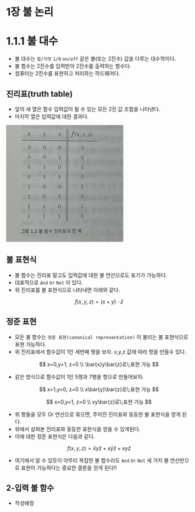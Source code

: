 # 1장 불 논리

# 1.1.1 불 대수

- 불 대수는 `참/거짓` `1/0` `on/off` 같은 불(또는 2진수) 값을 다루는 대수학이다.
- 불 함수는 2진수를 입력받아 2진수를 출력하는 함수다.
- 컴퓨터는 2진수를 표현하고 처리하는 하드웨어다.

## 진리표(truth table)

- 앞의 세 열은 함수 입력값이 될 수 있는 모든 2진 값 조합을 나타낸다.
- 마지막 열은 입력값에 대한 결과다.

![Untitled](./images/Untitled.png)

## 불 표현식

- 불 함수는 진리표 말고도 입력값에 대한 불 연산으로도 표기가 가능하다.
- 대표적으로 `And` `Or` `Not` 이 있다.
- 위 진리표를 불 표현식으로 나타내면 아래와 같다.

$$
f(x,y,z) = (x+y)\cdot \bar{z}
$$

## 정준 표현

- 모든 불 함수는 `정준 표현(canonical representation)` 이 불리는 불 표현식으로 표현 가능하다.
- 위 진리표에서 함수값이 1인 세번째 행을 보자. x,y,z 값에 따라 항을 만들수 있다.

$$
x=0,y=1, z=0
\\ \bar{x}y\bar{z}로\;표현 가능
$$

- 같은 방식으로 함수값이 1인 5행과 7행을 항으로 만들어보자.

$$
x=1,y=0, z=0
\\ x\bar{y}\bar{z}로\;표현 가능
$$


$$
x=0,y=1, z=0
\\ xy\bar{z}로\;표현 가능
$$

- 위 항들을 모두 Or 연산으로 묶으면, 주어진 진리표와 동등한 불 표현식을 얻게 된다.
- 위에서 살펴본 진리표와 동등한 표현식을 얻을 수 있게된다.
- 이에 대한 정준 표현식은 다음과 같다.

$$
f(x,y,z)=\bar{x}y\bar{z}+x\bar{y}\bar{z}+
xy\bar{z}
$$

- 여기에서 알 수 있듯이 아무리 복잡한 불 함수라도 `And` `Or` `Not` 세 가지 불 연산만으로 표현이 가능하다는 중요한 결론을 얻게 된다!!

## 2-입력 불 함수

- 작성예정
